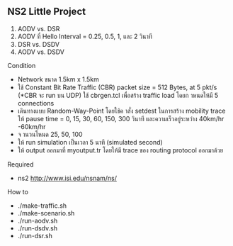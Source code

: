 NS2 Little Project 
------------------

1. AODV vs. DSR
2. AODV ที่ Hello Interval = 0.25, 0.5, 1, และ 2 วินาที
3. DSR vs. DSDV
4. AODV vs. DSDV

Condition
- Network ขนาด 1.5km x 1.5km
- ใช้ Constant Bit Rate Traffic (CBR) packet size = 512 Bytes, at 5 pkt/s (*CBR จะ run
บน UDP) ใช้ cbrgen.tcl เพื่อสร้าง traffic load โดยก าหนดให้มี 5 connections
- เดินทางแบบ Random-Way-Point โดยใช้ค าสั่ง setdest ในการสร้าง mobility trace ให้ pause
time = 0, 15, 30, 60, 150, 300 วินาที และความเร็วอยู่ระหว่าง 40km/hr -60km/hr
- จ านวนโหนด 25, 50, 100
- ให้ run simulation เป็นเวลา 5 นาที (simulated second)
- ให้ output ออกมาที่ myoutput.tr โดยให้มี trace ของ routing protocol ออกมาด้วย

Required
- ns2 http://www.isi.edu/nsnam/ns/


How to
- ./make-traffic.sh
- ./make-scenario.sh
- ./run-aodv.sh
- ./run-dsdv.sh
- ./run-dsr.sh
